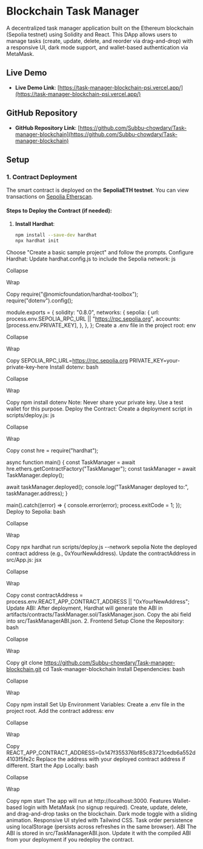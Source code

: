 # Blockchain Task Manager

A decentralized task manager application built on the Ethereum blockchain (Sepolia testnet) using Solidity and React. This DApp allows users to manage tasks (create, update, delete, and reorder via drag-and-drop) with a responsive UI, dark mode support, and wallet-based authentication via MetaMask.

## Live Demo
- **Live Demo Link**: [https://task-manager-blockchain-psi.vercel.app/](https://task-manager-blockchain-psi.vercel.app/)

## GitHub Repository
- **GitHub Repository Link**: [https://github.com/Subbu-chowdary/Task-manager-blockchain](https://github.com/Subbu-chowdary/Task-manager-blockchain)

## Setup

### 1. Contract Deployment
The smart contract is deployed on the **SepoliaETH testnet**. You can view transactions on [Sepolia Etherscan](https://sepolia.etherscan.io/).

#### Steps to Deploy the Contract (if needed):
1. **Install Hardhat**:
   ```bash
   npm install --save-dev hardhat
   npx hardhat init
Choose "Create a basic sample project" and follow the prompts.
Configure Hardhat:
Update hardhat.config.js to include the Sepolia network:
js

Collapse

Wrap

Copy
require("@nomicfoundation/hardhat-toolbox");
require("dotenv").config();

module.exports = {
  solidity: "0.8.0",
  networks: {
    sepolia: {
      url: process.env.SEPOLIA_RPC_URL || "https://rpc.sepolia.org",
      accounts: [process.env.PRIVATE_KEY],
    },
  },
};
Create a .env file in the project root:
env

Collapse

Wrap

Copy
SEPOLIA_RPC_URL=https://rpc.sepolia.org
PRIVATE_KEY=your-private-key-here
Install dotenv:
bash

Collapse

Wrap

Copy
npm install dotenv
Note: Never share your private key. Use a test wallet for this purpose.
Deploy the Contract:
Create a deployment script in scripts/deploy.js:
js

Collapse

Wrap

Copy
const hre = require("hardhat");

async function main() {
  const TaskManager = await hre.ethers.getContractFactory("TaskManager");
  const taskManager = await TaskManager.deploy();

  await taskManager.deployed();
  console.log("TaskManager deployed to:", taskManager.address);
}

main().catch((error) => {
  console.error(error);
  process.exitCode = 1;
});
Deploy to Sepolia:
bash

Collapse

Wrap

Copy
npx hardhat run scripts/deploy.js --network sepolia
Note the deployed contract address (e.g., 0xYourNewAddress).
Update the contractAddress in src/App.js:
jsx

Collapse

Wrap

Copy
const contractAddress = process.env.REACT_APP_CONTRACT_ADDRESS || "0xYourNewAddress";
Update ABI:
After deployment, Hardhat will generate the ABI in artifacts/contracts/TaskManager.sol/TaskManager.json.
Copy the abi field into src/TaskManagerABI.json.
2. Frontend Setup
Clone the Repository:
bash

Collapse

Wrap

Copy
git clone https://github.com/Subbu-chowdary/Task-manager-blockchain.git
cd Task-manager-blockchain
Install Dependencies:
bash

Collapse

Wrap

Copy
npm install
Set Up Environment Variables:
Create a .env file in the project root.
Add the contract address:
env

Collapse

Wrap

Copy
REACT_APP_CONTRACT_ADDRESS=0x147f355376bf85c83721cedb6a552d4103f5fe2c
Replace the address with your deployed contract address if different.
Start the App Locally:
bash

Collapse

Wrap

Copy
npm start
The app will run at http://localhost:3000.
Features
Wallet-based login with MetaMask (no signup required).
Create, update, delete, and drag-and-drop tasks on the blockchain.
Dark mode toggle with a sliding animation.
Responsive UI styled with Tailwind CSS.
Task order persistence using localStorage (persists across refreshes in the same browser).
ABI
The ABI is stored in src/TaskManagerABI.json.
Update it with the compiled ABI from your deployment if you redeploy the contract.
